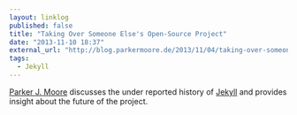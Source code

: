 ```yaml
---
layout: linklog
published: false
title: "Taking Over Someone Else's Open-Source Project"
date: "2013-11-10 18:37"
external_url: "http://blog.parkermoore.de/2013/11/04/taking-over-someone-elses-open-source-project/"
tags: 
  - Jekyll
---
```


[Parker J. Moore](http://blog.parkermoore.de/) discusses the under reported history of [Jekyll](http://jekyllrb.com/) and provides insight about the future of the project.